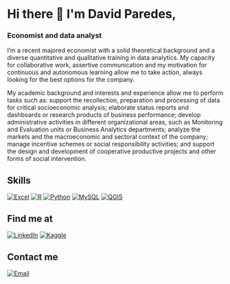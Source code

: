 # Hi there 👋 I'm David Paredes,

### Economist and data analyst

I’m a recent majored economist with a solid theoretical background and a diverse quantitative and qualitative training in data analytics. My capacity for collaborative work, assertive communication and my motivation for continuous and autonomous learning allow me to take action, always looking for the best options for the company.

My academic background and interests and experience allow me to perform tasks such as: support the recollection, preparation and processing of data for critical socioeconomic analysis; elaborate status reports and dashboards or research products of business performance; develop administrative activities in different organizational areas, such as Monitoring and Evaluation units or Business Analytics departments; analyze the markets and the macroeconomic and sectoral context of the company; manage incentive schemes or social responsibility activities; and support the design and development of cooperative productive projects and other forms of social intervention.


## Skills
[![Excel](https://img.shields.io/badge/Excel-1D6F42?style=for-the-badge&logo=microsoftexcel&logoColor=green&labelColor=101010)]()
[![R](https://img.shields.io/badge/R-4479A1?style=for-the-badge&logo=R&logoColor=blue&labelColor=101010)]()
[![Python](https://img.shields.io/badge/Python-FFD43B?style=for-the-badge&logo=python&logoColor=white&labelColor=101010)]()
[![MySQL](https://img.shields.io/badge/MySQL-4479A1?style=for-the-badge&logo=mysql&logoColor=white&labelColor=101010)]()
[![QGIS](https://img.shields.io/badge/QGIS-589632?style=for-the-badge&logo=qgis&logoColor=589632&labelColor=101010)]()


## Find me at

[![LinkedIn](https://img.shields.io/badge/LinkedIn-David_Paredes-0077B5?style=social&logo=linkedin&logoColor=blue&labelColor=101010)](https://www.linkedin.com/in/danparbra)
[![Kaggle](https://img.shields.io/badge/Kaggle-20BEFF?style=social&logo=kaggle&logoColor=blue&labelColor=101010)](https://www.kaggle.com/danparbra)

## Contact me

[![Email](https://img.shields.io/badge/Gmail-Personal_email-44a3f1?style=for-the-badge&logo=gmail&logoColor=white&labelColor=101010)](mailto:danparbra@gmail.com)
<!--
**danparbra/danparbra** is a ✨ _special_ ✨ repository because its `README.md` (this file) appears on your GitHub profile.

Here are some ideas to get you started:

- 🔭 I’m currently working on ...
- 🌱 I’m currently learning ...
- 👯 I’m looking to collaborate on ...
- 🤔 I’m looking for help with ...
- 💬 Ask me about ...
- 📫 How to reach me: ...
- 😄 Pronouns: ...
- ⚡ Fun fact: ...
-->
